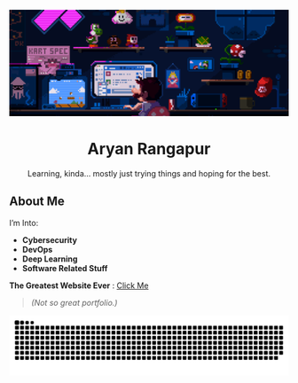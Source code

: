 


<p align="center">
  <img src="https://github.com/aryanrangapur/aryanrangapur/blob/main/IMG_2092.gif" alt="Master Head" />
</p>

<h1 align="center">Aryan Rangapur</h1> 

<p align="center">
Learning, kinda… mostly just trying things and hoping for the best.
</p>


## About Me

I’m Into: 
- **Cybersecurity**
- **DevOps**
- **Deep Learning**
- **Software Related Stuff** 



**The Greatest Website Ever** : [Click Me](https://aryanrangapur.github.io/portfolio/)
> *(Not so great portfolio.)*


<img src="https://raw.githubusercontent.com/slanja/slanja/output/snake.svg" alt="I Love Cakes!" />

